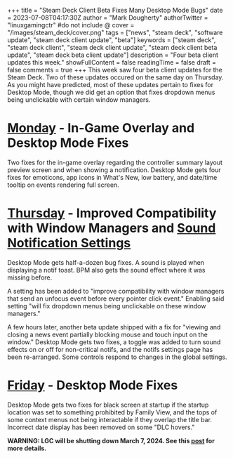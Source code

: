 +++
title = "Steam Deck Client Beta Fixes Many Desktop Mode Bugs"
date = 2023-07-08T04:17:30Z
author = "Mark Dougherty"
authorTwitter = "linuxgamingctr" #do not include @
cover = "/images/steam_deck/cover.png"
tags = ["news", "steam deck", "software update", "steam deck client update", "beta"]
keywords = ["steam deck", "steam deck client", "steam deck client update", "steam deck client beta update", "steam deck beta client update"]
description = "Four beta client updates this week."
showFullContent = false
readingTime = false
draft = false
comments = true
+++
This week saw four beta client updates for the Steam Deck. Two of these updates occured on the same day on Thursday. As you might have predicted, most of these updates pertain to fixes for Desktop Mode, though we did get an option that fixes dropdown menus being unclickable with certain window managers.

# [Monday](https://steamcommunity.com/games/1675200/announcements/detail/3650779172095418833) - In-Game Overlay and Desktop Mode Fixes
Two fixes for the in-game overlay regarding the controller summary layout preview screen and when showing a notification. Desktop Mode gets four fixes for emoticons, app icons in What's New, low battery, and date/time tooltip on events rendering full screen.

# [Thursday](https://steamcommunity.com/games/1675200/announcements/detail/3650779172105465674) - Improved Compatibility with Window Managers and [Sound Notification Settings](https://steamcommunity.com/games/1675200/announcements/detail/3650779172107934263)
Desktop Mode gets half-a-dozen bug fixes. A sound is played when displaying a notif toast. BPM also gets the sound effect where it was missing before.

A setting has been added to "improve compatibility with window managers that send an unfocus event before every pointer click event." Enabling said setting "will fix dropdown menus being unclickable on these window managers."

A few hours later, another beta update shipped with a fix for "viewing and closing a news event partially blocking mouse and touch input on the window." Desktop Mode gets two fixes, a toggle was added to turn sound effects on or off for non-critical notifs, and the notifs settings page has been re-arranged. Some controls respond to changes in the global settings.

# [Friday](https://steamcommunity.com/games/1675200/announcements/detail/3650779172111523735) - Desktop Mode Fixes
Desktop Mode gets two fixes for black screen at startup if the startup location was set to something prohibited by Family View, and the tops of some context menus not being interactable if they overlap the title bar. Incorrect date display has been removed on some "DLC hovers."

**WARNING: LGC will be shutting down March 7, 2024. See this [post](https://linuxgamingcentral.com/posts/the-end-of-lgc/) for more details.**
